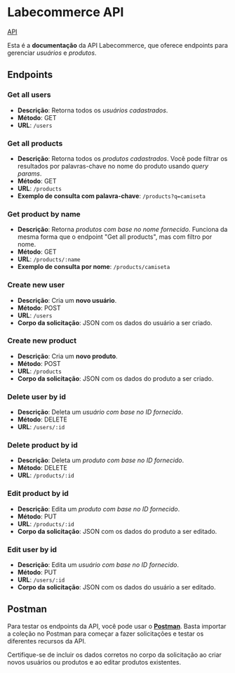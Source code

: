 # Labecommerce API

[API](https://documenter.getpostman.com/view/28315812/2s9YC8xBvZ)

Esta é a **documentação** da API Labecommerce, que oferece endpoints para gerenciar _usuários_ e _produtos_.

## Endpoints

### Get all users

- **Descrição**: Retorna todos os _usuários cadastrados_.
- **Método**: GET
- **URL**: `/users`

### Get all products

- **Descrição**: Retorna todos os _produtos cadastrados_. Você pode filtrar os resultados por palavras-chave no nome do produto usando _query params_.
- **Método**: GET
- **URL**: `/products`
- **Exemplo de consulta com palavra-chave**: `/products?q=camiseta`

### Get product by name

- **Descrição**: Retorna _produtos com base no nome fornecido_. Funciona da mesma forma que o endpoint "Get all products", mas com filtro por nome.
- **Método**: GET
- **URL**: `/products/:name`
- **Exemplo de consulta por nome**: `/products/camiseta`

### Create new user

- **Descrição**: Cria um **novo usuário**.
- **Método**: POST
- **URL**: `/users`
- **Corpo da solicitação**: JSON com os dados do usuário a ser criado.

### Create new product

- **Descrição**: Cria um **novo produto**.
- **Método**: POST
- **URL**: `/products`
- **Corpo da solicitação**: JSON com os dados do produto a ser criado.

### Delete user by id

- **Descrição**: Deleta um _usuário com base no ID fornecido_.
- **Método**: DELETE
- **URL**: `/users/:id`

### Delete product by id

- **Descrição**: Deleta um _produto com base no ID fornecido_.
- **Método**: DELETE
- **URL**: `/products/:id`

### Edit product by id

- **Descrição**: Edita um _produto com base no ID fornecido_.
- **Método**: PUT
- **URL**: `/products/:id`
- **Corpo da solicitação**: JSON com os dados do produto a ser editado.

### Edit user by id

- **Descrição**: Edita um _usuário com base no ID fornecido_.
- **Método**: PUT
- **URL**: `/users/:id`
- **Corpo da solicitação**: JSON com os dados do usuário a ser editado.

## Postman

Para testar os endpoints da API, você pode usar o [**Postman**](https://documenter.getpostman.com/view/28315812/2s9YC8xBvZ). Basta importar a coleção no Postman para começar a fazer solicitações e testar os diferentes recursos da API.

Certifique-se de incluir os dados corretos no corpo da solicitação ao criar novos usuários ou produtos e ao editar produtos existentes.
